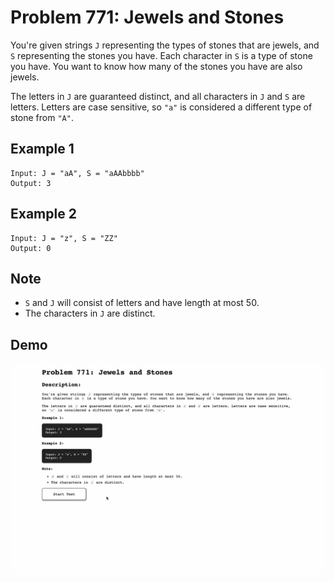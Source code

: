 # Problem 771: Jewels and Stones

You're given strings `J` representing the types of stones that are jewels, and `S` representing the stones you have.  Each character in `S` is a type of stone you have.  You want to know how many of the stones you have are also jewels.

The letters in `J` are guaranteed distinct, and all characters in `J` and `S` are letters. Letters are case sensitive, so `"a"` is considered a different type of stone from `"A"`.

## Example 1

```
Input: J = "aA", S = "aAAbbbb"
Output: 3
```

## Example 2

```
Input: J = "z", S = "ZZ"
Output: 0
```

## Note

- `S` and `J` will consist of letters and have length at most 50.
- The characters in `J` are distinct.

## Demo

![problem-771](./problem-771.gif)
